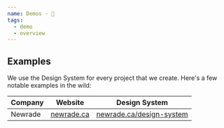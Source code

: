 ```yaml
---
name: Demos - 🍿
tags:
  - demo
  - overview
---
```


<DocHeader props={props}/>

## Examples

We use the Design System for every project that we create. Here's a few notable
examples in the wild:

| Company | Website                          | Design System                                                |
| ------- | -------------------------------- | ------------------------------------------------------------ |
| Newrade | [newrade.ca](https://newrade.ca) | [newrade.ca/design-system](https://newrade.ca/design-system) |
